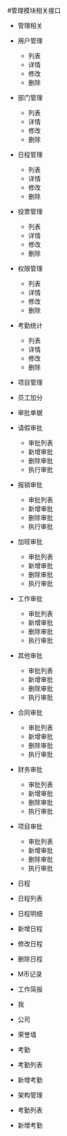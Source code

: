 #管理模块相关接口

* 管理相关
 * 用户管理
   * 列表
   * 详情
   * 修改
   * 删除
 * 部门管理
   * 列表
   * 详情
   * 修改
   * 删除
 * 日程管理
   * 列表
   * 详情
   * 修改
   * 删除
 * 投票管理
   * 列表
   * 详情
   * 修改
   * 删除
 * 权限管理
   * 列表
   * 详情
   * 修改
   * 删除
 * 考勤统计
   * 列表
   * 详情
   * 修改
   * 删除
 * 项目管理
 * 员工加分  
* 审批单据
 * 请假审批
   * 审批列表
   * 新增审批
   * 删除审批
   * 执行审批
 * 报销审批
   * 审批列表
   * 新增审批
   * 删除审批
   * 执行审批
 * 加班审批
   * 审批列表
   * 新增审批
   * 删除审批
   * 执行审批
 * 工作审批
   * 审批列表
   * 新增审批
   * 删除审批
   * 执行审批
 * 其他审批
   * 审批列表
   * 新增审批
   * 删除审批
   * 执行审批
 * 合同审批
   * 审批列表
   * 新增审批
   * 删除审批
   * 执行审批
 * 财务审批
   * 审批列表
   * 新增审批
   * 删除审批
   * 执行审批
 * 项目审批
   * 审批列表
   * 新增审批
   * 删除审批
   * 执行审批


* 日程
 * 日程列表
 * 日程明细
 * 新增日程
 * 修改日程
 * 删除日程
* M币记录
* 工作简报
 * 我
 * 公司
 * 荣誉墙
* 考勤
 * 考勤列表
 * 新增考勤
* 架构管理
 * 考勤列表
 * 新增考勤